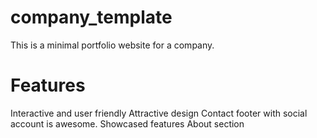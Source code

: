 # company_template
This is a minimal portfolio website for a company.

# Features
Interactive and user friendly
Attractive design
Contact footer with social account is awesome.
Showcased features
About section
